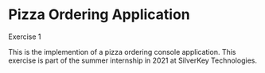 # Pizza Ordering Application

Exercise 1

This is the implemention of a pizza ordering console application.
This exercise is part of the summer internship in 2021 at SilverKey Technologies.
